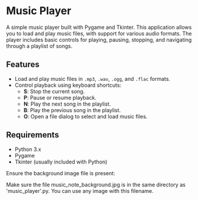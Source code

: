 # Music Player

A simple music player built with Pygame and Tkinter. This application allows you to load and play music files, with support for various audio formats. The player includes basic controls for playing, pausing, stopping, and navigating through a playlist of songs.

## Features

- Load and play music files in `.mp3`, `.wav`, `.ogg`, and `.flac` formats.
- Control playback using keyboard shortcuts:
  - **S**: Stop the current song.
  - **P**: Pause or resume playback.
  - **N**: Play the next song in the playlist.
  - **B**: Play the previous song in the playlist.
  - **O**: Open a file dialog to select and load music files.

## Requirements

- Python 3.x
- Pygame
- Tkinter (usually included with Python)

Ensure the background image file is present:

Make sure the file music_note_background.jpg is in the same directory as 'music_player'.py. You can use any image with this filename.
